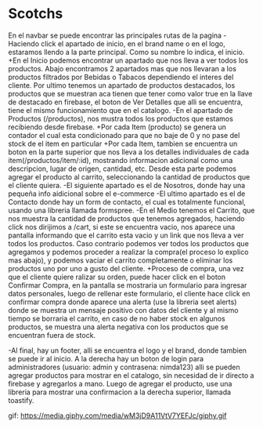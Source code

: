 # Scotchs
En el navbar se puede encontrar las principales rutas de la pagina
  -Haciendo click el apartado de inicio, en el brand name o en el logo, estaramos llendo a la parte principal. Como su nombre lo indica, el inicio.
      +En el Inicio podemos encontrar un apartado que nos lleva a ver todos los productos. Abajo encontramos 2 apartados mas que nos llevaran a los productos filtrados por Bebidas o Tabacos dependiendo el interes del cliente. Por ultimo tenemos un apartado de productos destacados, los productos que se muestran aca tienen que tener como valor true en la llave de destacado en firebase, el boton de Ver Detalles que alli se encuentra, tiene el mismo funcionamiento que en el catalogo.
  -En el apartado de Productos (/productos), nos mustra todos los productos que estamos recibiendo desde firebase.
     +Por cada Item (producto) se genera un contador el cual esta condicionado para que no baje de 0 y no pase del stock de el item en particular
     +Por cada Item, tambien se encuentra un boton en la parte superior que nos lleva a los detalles individuales de cada item(/productos/item/:id), mostrando 
  informacion adicional como una descripcion, lugar de origen, cantidad, etc. Desde esta parte podemos agregar el producto al carrito, seleccionando la cantidad           de productos que el cliente quiera.
  -El siguiente apartado es el de Nosotros, donde hay una pequeña info aidicional sobre el e-commerce
  -El ultimo apartado es el de Contacto donde hay un form de contacto, el cual es totalmente funcional, usando una libreria llamada formspree.
    -En el Medio tenemos el Carrito, que nos muestra la cantidad de productos que tenemos agregados, haciendo click nos dirijimos a /cart, si este se encuentra vacio, nos aparece una pantalla informando que el carrito esta vacio y un link que nos lleva a ver todos los productos. Caso contrario podemos ver todos los productos que agregamos y podemos proceder a realizar la compra(el proceso lo explico mas abajo), y podemos vaciar el carrito completamente o eliminar los productos uno por uno a gusto del cliente.
        +Proceso de compra, una vez que el cliente quiere ralizar su orden, puede hacer click en el boton Confirmar Compra, en la pantalla se mostraria un formulario para ingresar datos personales, luego de rellenar este formulario, el cliente hace click en confirmar compra donde aparece una alerta (use la libreria seet alerts) donde se muestra un mensaje positivo con datos del cliente y al mismo tiempo se borraria el carrito, en caso de no haber stock en algunos productos, se muestra una alerta negativa con los productos que se encuentran fuera de stock.
        
   -Al final, hay un footer, alli se encuentra el logo y el brand, donde tambien se puede ir al inicio. A la derecha hay un boton de login para administradores (usuario: admin y contrasena: nimda123) alli se pueden agregar productos para mostrar en el catalogo, sin necesidad de ir directo a firebase y agregarlos a mano. Luego de agregar el producto, use una libreria para mostrar una confirmacion a la derecha superior, llamada toastify.
   
   
gif: https://media.giphy.com/media/wM3jD9A11VtV7YEFJc/giphy.gif
  
